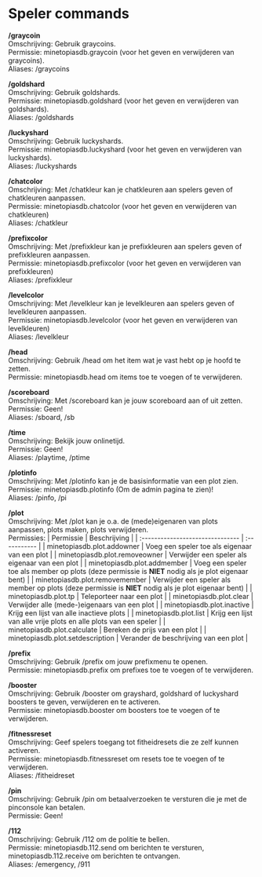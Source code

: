 # Speler commands

**/graycoin**\
Omschrijving: Gebruik graycoins.\
Permissie: minetopiasdb.graycoin (voor het geven en verwijderen van graycoins).\
Aliases: /graycoins

**/goldshard**\
Omschrijving: Gebruik goldshards.\
Permissie: minetopiasdb.goldshard (voor het geven en verwijderen van goldshards).\
Aliases: /goldshards

**/luckyshard**\
Omschrijving: Gebruik luckyshards.\
Permissie: minetopiasdb.luckyshard (voor het geven en verwijderen van luckyshards).\
Aliases: /luckyshards

**/chatcolor**\
Omschrijving: Met /chatkleur kan je chatkleuren aan spelers geven of chatkleuren aanpassen.\
Permissie: minetopiasdb.chatcolor (voor het geven en verwijderen van chatkleuren)\
Aliases: /chatkleur

**/prefixcolor**\
Omschrijving: Met /prefixkleur kan je prefixkleuren aan spelers geven of prefixkleuren aanpassen.\
Permissie: minetopiasdb.prefixcolor (voor het geven en verwijderen van prefixkleuren)\
Aliases: /prefixkleur

**/levelcolor**\
Omschrijving: Met /levelkleur kan je levelkleuren aan spelers geven of levelkleuren aanpassen.\
Permissie: minetopiasdb.levelcolor (voor het geven en verwijderen van levelkleuren)\
Aliases: /levelkleur

**/head**\
Omschrijving: Gebruik /head om het item wat je vast hebt op je hoofd te zetten.\
Permissie: minetopiasdb.head om items toe te voegen of te verwijderen.

**/scoreboard**\
Omschrijving: Met /scoreboard kan je jouw scoreboard aan of uit zetten.\
Permissie: Geen!\
Aliases: /sboard, /sb

**/time**\
Omschrijving: Bekijk jouw onlinetijd.\
Permissie: Geen!\
Aliases: /playtime, /ptime

**/plotinfo**\
Omschrijving: Met /plotinfo kan je de basisinformatie van een plot zien.\
Permissie: minetopiasdb.plotinfo (Om de admin pagina te zien)!\
Aliases: /pinfo, /pi

**/plot**\
Omschrijving: Met /plot kan je o.a. de (mede)eigenaren van plots aanpassen, plots maken, plots verwijderen.\
Permissies:
| Permissie                        | Beschrijving |
| :------------------------------- | :----------- |
| minetopiasdb.plot.addowner       | Voeg een speler toe als eigenaar van een plot |
| minetopiasdb.plot.removeowner    | Verwijder een speler als eigenaar van een plot |
| minetopiasdb.plot.addmember      | Voeg een speler toe als member op plots (deze permissie is **NIET** nodig als je plot eigenaar bent) |
| minetopiasdb.plot.removemember   | Verwijder een speler als member op plots (deze permissie is **NIET** nodig als je plot eigenaar bent) |
| minetopiasdb.plot.tp             | Teleporteer naar een plot |
| minetopiasdb.plot.clear          | Verwijder alle (mede-)eigenaars van een plot |
| minetopiasdb.plot.inactive       | Krijg een lijst van alle inactieve plots |
| minetopiasdb.plot.list           | Krijg een lijst van alle vrije plots en alle plots van een speler |
| minetopiasdb.plot.calculate      | Bereken de prijs van een plot |
| minetopiasdb.plot.setdescription | Verander de beschrijving van een plot |

**/prefix**\
Omschrijving: Gebruik /prefix om jouw prefixmenu te openen.\
Permissie: minetopiasdb.prefix om prefixes toe te voegen of te verwijderen.

**/booster**\
Omschrijving: Gebruik /booster om grayshard, goldshard of luckyshard boosters te geven, verwijderen en te activeren.\
Permissie: minetopiasdb.booster om boosters toe te voegen of te verwijderen.

**/fitnessreset**\
Omschrijving: Geef spelers toegang tot fitheidresets die ze zelf kunnen activeren.\
Permissie: minetopiasdb.fitnessreset om resets toe te voegen of te verwijderen.\
Aliases: /fitheidreset

**/pin**\
Omschrijving: Gebruik /pin om betaalverzoeken te versturen die je met de pinconsole kan betalen.\
Permissie: Geen!

**/112**\
Omschrijving: Gebruik /112 om de politie te bellen.\
Permissie: minetopiasdb.112.send om berichten te versturen, minetopiasdb.112.receive om berichten te ontvangen.\
Aliases: /emergency, /911
